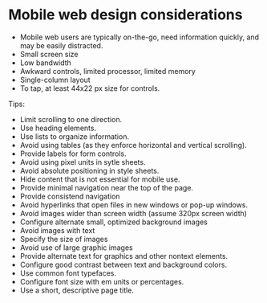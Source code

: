 # Mobile web design considerations
- Mobile web users are typically on-the-go, need information quickly, and may be easily distracted.
- Small screen size
- Low bandwidth
- Awkward controls, limited processor, limited memory
- Single-column layout
- To tap, at least 44x22 px size for controls.

Tips:
- Limit scrolling to one direction.
- Use heading elements.
- Use lists to organize information.
- Avoid using tables (as they enforce horizontal and vertical scrolling).
- Provide labels for form controls.
- Avoid using pixel units in sytle sheets.
- Avoid absolute positioning in style sheets.
- Hide content that is not essential for mobile use.
- Provide minimal navigation near the top of the page.
- Provide consistend navigation
- Avoid hyperlinks that open files in new windows or pop-up windows.
- Avoid images wider than screen width (assume 320px screen width)
- Configure alternate small, optimized background images
- Avoid images with text
- Specify the size of images
- Avoid use of large graphic images
- Provide alternate text for graphics and other nontext elements.
- Configure good contrast between text and background colors.
- Use common font typefaces.
- Configure font size with em units or percentages.
- Use a short, descriptive page title.


